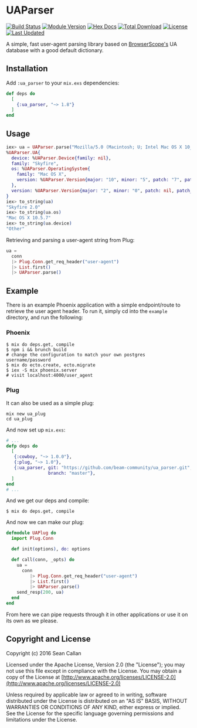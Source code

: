 # UAParser

[![Build Status](https://travis-ci.org/beam-community/ua_parser.svg?branch=master)](https://travis-ci.org/beam-community/ua_parser)
[![Module Version](https://img.shields.io/hexpm/v/ua_parser.svg)](https://hex.pm/packages/ua_parser)
[![Hex Docs](https://img.shields.io/badge/hex-docs-lightgreen.svg)](https://hexdocs.pm/ua_parser/)
[![Total Download](https://img.shields.io/hexpm/dt/ua_parser.svg)](https://hex.pm/packages/ua_parser)
[![License](https://img.shields.io/hexpm/l/ua_parser.svg)](https://github.com/beam-community/ua_parser/blob/master/LICENSE)
[![Last Updated](https://img.shields.io/github/last-commit/beam-community/ua_parser.svg)](https://github.com/beam-community/ua_parser/commits/master)

A simple, fast user-agent parsing library based on [BrowserScope's](https://ua-profiler.appspot.com/) UA database with a good default dictionary.

## Installation

Add `:ua_parser` to your `mix.exs` dependencies:

```elixir
def deps do
  [
    {:ua_parser, "~> 1.8"}
  ]
end
```

## Usage

```elixir
iex> ua = UAParser.parse("Mozilla/5.0 (Macintosh; U; Intel Mac OS X 10_5_7; en-us) AppleWebKit/530.17 (KHTML, like Gecko) Version/4.0 Safari/530.17 Skyfire/2.0")
%UAParser.UA{
  device: %UAParser.Device{family: nil},
  family: "Skyfire",
  os: %UAParser.OperatingSystem{
    family: "Mac OS X",
    version: %UAParser.Version{major: "10", minor: "5", patch: "7", patch_minor: nil}
  },
  version: %UAParser.Version{major: "2", minor: "0", patch: nil, patch_minor: nil}
}
iex> to_string(ua)
"Skyfire 2.0"
iex> to_string(ua.os)
"Mac OS X 10.5.7"
iex> to_string(ua.device)
"Other"
```

Retrieving and parsing a user-agent string from Plug:

```elixir
ua =
  conn
  |> Plug.Conn.get_req_header("user-agent")
  |> List.first()
  |> UAParser.parse()
```

## Example

There is an example Phoenix application with a simple endpoint/route to retrieve the user agent header.
To run it, simply cd into the `example` directory, and run the following:

### Phoenix

```shell
$ mix do deps.get, compile
$ npm i && brunch build
# change the configuration to match your own postgres username/password
$ mix do ecto.create, ecto.migrate
$ iex -S mix phoenix.server
# visit localhost:4000/user_agent
```

### Plug

It can also be used as a simple plug:

```shell
mix new ua_plug
cd ua_plug
```

And now set up `mix.exs`:

```elixir
# ...
defp deps do
  [
   {:cowboy, "~> 1.0.0"},
   {:plug, "~> 1.0"},
   {:ua_parser, git: "https://github.com/beam-community/ua_parser.git",
                branch: "master"},
  ]
end
# ...
```

And we get our deps and compile:

```shell
$ mix do deps.get, compile
```

And now we can make our plug:

```elixir
defmodule UAPlug do
  import Plug.Conn

  def init(options), do: options

  def call(conn, _opts) do
    ua =
      conn
         |> Plug.Conn.get_req_header("user-agent")
         |> List.first()
         |> UAParser.parse()
    send_resp(200, ua)
  end
end
```

From here we can pipe requests through it in other applications or use it on its own as we please.

## Copyright and License

Copyright (c) 2016 Sean Callan

Licensed under the Apache License, Version 2.0 (the "License");
you may not use this file except in compliance with the License.
You may obtain a copy of the License at [http://www.apache.org/licenses/LICENSE-2.0](http://www.apache.org/licenses/LICENSE-2.0)

Unless required by applicable law or agreed to in writing, software
distributed under the License is distributed on an "AS IS" BASIS,
WITHOUT WARRANTIES OR CONDITIONS OF ANY KIND, either express or implied.
See the License for the specific language governing permissions and
limitations under the License.
